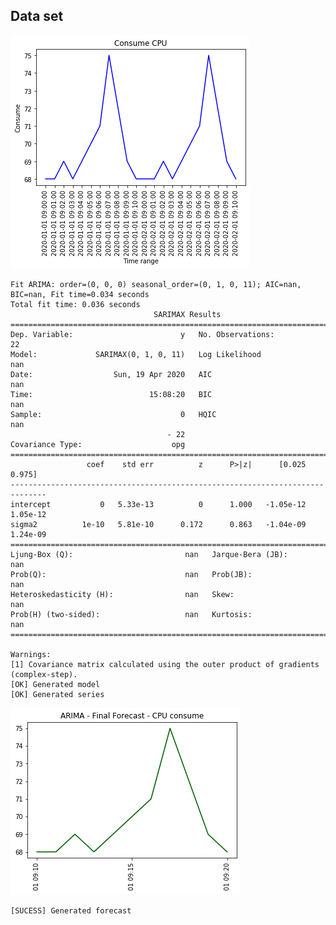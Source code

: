 ## Data set

![png](output_3_1.png)


    Fit ARIMA: order=(0, 0, 0) seasonal_order=(0, 1, 0, 11); AIC=nan, BIC=nan, Fit time=0.034 seconds
    Total fit time: 0.036 seconds
                                    SARIMAX Results                                 
    ================================================================================
    Dep. Variable:                        y   No. Observations:                   22
    Model:             SARIMAX(0, 1, 0, 11)   Log Likelihood                     nan
    Date:                  Sun, 19 Apr 2020   AIC                                nan
    Time:                          15:08:20   BIC                                nan
    Sample:                               0   HQIC                               nan
                                       - 22                                         
    Covariance Type:                    opg                                         
    ==============================================================================
                     coef    std err          z      P>|z|      [0.025      0.975]
    ------------------------------------------------------------------------------
    intercept           0   5.33e-13          0      1.000   -1.05e-12    1.05e-12
    sigma2          1e-10   5.81e-10      0.172      0.863   -1.04e-09    1.24e-09
    ===================================================================================
    Ljung-Box (Q):                         nan   Jarque-Bera (JB):                  nan
    Prob(Q):                               nan   Prob(JB):                          nan
    Heteroskedasticity (H):                nan   Skew:                              nan
    Prob(H) (two-sided):                   nan   Kurtosis:                          nan
    ===================================================================================
    
    Warnings:
    [1] Covariance matrix calculated using the outer product of gradients (complex-step).
    [OK] Generated model
    [OK] Generated series


![png](output_3_4.png)


    [SUCESS] Generated forecast
